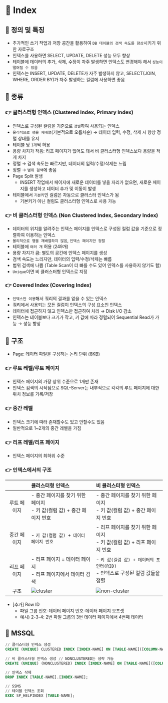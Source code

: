 # 🔗 Index

## 🐳 정의 및 특징
* 추가적인 쓰기 작업과 저장 공간을 활용하여 `DB 테이블의 검색 속도를 향상`시키기 위한 자료구조
* 인덱스를 사용하면 SELECT, UPDATE, DELETE 성능 모두 향상
* 테이블에 데이터의 추가, 삭제, 수정이 자주 발생하면 인덱스도 변경해야 해서 `성능이 떨어질 수 있음`
* 인덱스는 INSERT, UPDATE, DELETE가 자주 발생하지 않고, SELECT(JOIN, WHERE, ORDER BY)가 자주 발생하는 컬럼에 사용하면 좋음

## 🐳 종류
### 👉 클러스터형 인덱스 (Clustered Index, Primary Index)

* 인덱스로 구성된 컬럼을 기준으로 `정렬`하여 사용되는 인덱스
* `물리적으로 행을 재배열`(기본적으로 오름차순) → 데이터 입력, 수정, 삭제 시 항상 정렬 상태를 유지
* 테이블 당 `1개`씩 허용
* 용량 차지가 작음: 리프 페이지가 없어도 돼서 비 클러스터형 인덱스보다 용량을 적게 차지
* 정렬 → 검색 속도는 빠르지만, 데이터의 입력/수정/삭제는 느림
* 정렬 → `범위 검색`에 좋음
* Page Split 발생
  * INSERT 작업에서 페이지에 새로운 데이터를 넣을 자리가 없으면, 새로운 페이지를 생성하고 데이터 추가 및 이동이 발생
* 테이블에서 `기본키`인 컬럼은 자동으로 클러스터 인덱스가 됨
  * 기본키가 아닌 컬럼도 클러스터형 인덱스로 사용 가능

### 👉 비 클러스터형 인덱스 (Non Clustered Index, Secondary Index)

* 데이터의 위치를 알려주는 인덱스 페이지를 인덱스로 구성된 컬럼 값을 기준으로 정렬하여 이용하는 인덱스
* `물리적으로 행을 재배열하지 않음`, `인덱스 페이지만 정렬`
* 테이블에 `여러 개` 허용 (249개)
* 용량 차지가 큼: 별도의 공간에 인덱스 페이지를 생성
* 검색 속도는 느리지만, 데이터의 입력/수정/삭제는 빠름
* 범위 검색에 나쁨 (Table Scan이 더 빠를 수도 있어 인덱스를 사용하지 않기도 함)
* `Unique`이면 비 클러스터형 인덱스로 지정

### 👉 Covered Index (Covering Index)

* `인덱스만 이용`해서 쿼리의 결과를 얻을 수 있는 인덱스
* 쿼리에서 사용되는 모든 컬럼이 인덱스의 구성 요소인 인덱스
* 데이터에 접근하지 않고 인덱스만 접근하여 처리 → Disk I/O 감소
* 인덱스는 테이블보다 크기가 작고, 키 값에 따라 정렬되어 Sequential Read가 가능 → 성능 향상

## 🐳 구조
* Page: 데이터 파일을 구성하는 논리 단위 (8KB)

### 👉 루트 레벨/루트 페이지

* 인덱스 페이지의 가장 상위 수준으로 1개만 존재
* 인덱스 검색의 시작점으로 SQL-Server는 내부적으로 각각의 루트 페이지에 대한 위치 정보를 기록/저장

### 👉 중간 레벨

* 인덱스 크기에 따라 존재할수도 있고 안할수도 있음
* 일반적으로 1~2개의 중간 레벨을 가짐

### 👉 리프 레벨/리프 페이지

* 인덱스 페이지의 최하위 수준

### 👉 인덱스에서의 구조

||클러스터형 인덱스|비 클러스터형 인덱스|
|:-:|:--|:--|
|루트 페이지|- 중간 페이지를 찾기 위한 페이지<br>- 키 값(컬럼 값) + 중간 페이지 번호|- 중간 페이지를 찾기 위한 페이지<br>- 키 값(컬럼 값) + 중간 페이지 번호|
|중간 페이지|- `키 값(컬럼 값) + 데이터 페이지 번호`|- 리프 페이지를 찾기 위한 페이지<br>- 키 값(컬럼 값) + 리프 페이지 번호|
|리프 페이지|- 리프 페이지 = 데이터 페이지<br>- 리프 페이지에서 데이터 검색|- `키 값(컬럼 값) + 데이터의 포인터(RID)`<br>- 인덱스로 구성된 컬럼 값들을 정렬|
|구조 |![cluster](https://user-images.githubusercontent.com/38900338/114572704-b03f9200-9cb2-11eb-9026-aeb4ae3d5dfe.jpg)|![non-cluster](https://user-images.githubusercontent.com/38900338/114572747-bc2b5400-9cb2-11eb-9d10-4372cf450747.jpg)|

* [추가] Row ID
  * 파일 그룹 번호-데이터 페이지 번호-데이터 페이지 오프셋
  * 예시) 2-3-4: 2번 파일 그룹의 3번 데이터 페이지에서 4번째 데이터

## 🐳 MSSQL
```sql
// 클러스터형 인덱스 생성
CREATE (UNIQUE) CLUSTERED INDEX [INDEX-NAME] ON [TABLE-NAME]([COLUMN-NAME]);
 
// 비 클러스터형 인덱스 생성 // NONCLUSTERED는 생략 가능
CREATE (UNIQUE) (NONCLUSTERED) INDEX [INDEX-NAME] ON [TABLE-NAME]([COLUMN-NAME]);
 
// 인덱스 삭제
DROP INDEX [TABLE-NAME].[INDEX-NAME];

// SSMS
// 테이블 인덱스 조회
EXEC SP_HELPINDEX [TABLE-NAME];
```

